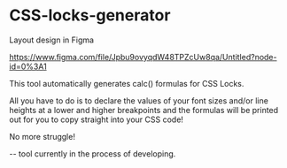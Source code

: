 # CSS-locks-generator

Layout design in Figma

https://www.figma.com/file/Jpbu9ovyqdW48TPZcUw8qa/Untitled?node-id=0%3A1


This tool automatically generates calc() formulas for CSS Locks.

All you have to do is to declare the values of your font sizes and/or line heights at a lower and higher breakpoints and the formulas will be printed out for you to copy straight into your CSS code!

No more struggle!

-- tool currently in the process of developing.
